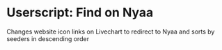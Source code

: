 # Userscript: Find on Nyaa

Changes website icon links on Livechart to redirect to Nyaa and sorts by seeders in descending order
